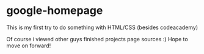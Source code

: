 # google-homepage

This is my first try to do something with HTML/CSS (besides codeacademy)

Of course i viewed other guys finished projects page sources :) Hope to move on forward!
